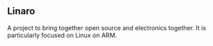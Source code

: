 ## Linaro

A project to bring together open source and electronics together. It is particularly focused on Linux on ARM. 
